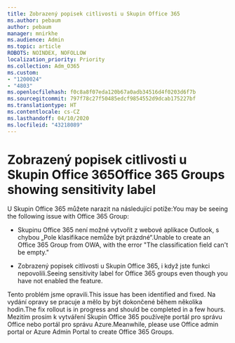 ```yaml
---
title: Zobrazený popisek citlivosti u Skupin Office 365
ms.author: pebaum
author: pebaum
manager: mnirkhe
ms.audience: Admin
ms.topic: article
ROBOTS: NOINDEX, NOFOLLOW
localization_priority: Priority
ms.collection: Adm_O365
ms.custom:
- "1200024"
- "4803"
ms.openlocfilehash: f0c8a8f07eda120b67a0adb34516d4f0203d6f7b
ms.sourcegitcommit: 797f78c27f50485edcf9854552d9dcab175227bf
ms.translationtype: HT
ms.contentlocale: cs-CZ
ms.lasthandoff: 04/10/2020
ms.locfileid: "43218089"
---
```

# <a name="office-365-groups-showing-sensitivity-label"></a><span data-ttu-id="fd1eb-102">Zobrazený popisek citlivosti u Skupin Office 365</span><span class="sxs-lookup"><span data-stu-id="fd1eb-102">Office 365 Groups showing sensitivity label</span></span>

<span data-ttu-id="fd1eb-103">U Skupin Office 365 můžete narazit na následující potíže:</span><span class="sxs-lookup"><span data-stu-id="fd1eb-103">You may be seeing the following issue with Office 365 Group:</span></span>

- <span data-ttu-id="fd1eb-104">Skupinu Office 365 není možné vytvořit z webové aplikace Outlook, s chybou „Pole klasifikace nemůže být prázdné“.</span><span class="sxs-lookup"><span data-stu-id="fd1eb-104">Unable to create an Office 365 Group from OWA, with the error "The classification field can't be empty."</span></span>

- <span data-ttu-id="fd1eb-105">Zobrazený popisek citlivosti u Skupin Office 365, i když jste funkci nepovolili.</span><span class="sxs-lookup"><span data-stu-id="fd1eb-105">Seeing sensitivity label for Office 365 groups even though you have not enabled the feature.</span></span>

<span data-ttu-id="fd1eb-106">Tento problém jsme opravili.</span><span class="sxs-lookup"><span data-stu-id="fd1eb-106">This issue has been identified and fixed.</span></span> <span data-ttu-id="fd1eb-107">Na vydání opravy se pracuje a mělo by být dokončené během několika hodin.</span><span class="sxs-lookup"><span data-stu-id="fd1eb-107">The fix rollout is in progress and should be completed in a few hours.</span></span> <span data-ttu-id="fd1eb-108">Mezitím prosím k vytváření Skupin Office 365 používejte portál pro správu Office nebo portál pro správu Azure.</span><span class="sxs-lookup"><span data-stu-id="fd1eb-108">Meanwhile, please use Office admin portal or Azure Admin Portal to create Office 365 Groups.</span></span>  
